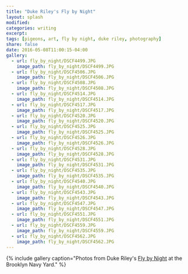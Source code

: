 ```yaml
---
title: "Duke Riley's Fly by Night"
layout: splash
modified:
categories: writing 
excerpt:
tags: [pigeons, art, fly by night, duke riley, photography]
share: false
date: 2016-05-08T11:00:15-04:00
gallery:
  - url: fly_by_night/DSCF4499.JPG
    image_path: fly_by_night/DSCF4499.JPG
  - url: fly_by_night/DSCF4506.JPG
    image_path: fly_by_night/DSCF4506.JPG
  - url: fly_by_night/DSCF4508.JPG
    image_path: fly_by_night/DSCF4508.JPG
  - url: fly_by_night/DSCF4514.JPG
    image_path: fly_by_night/DSCF4514.JPG
  - url: fly_by_night/DSCF4517.JPG
    image_path: fly_by_night/DSCF4517.JPG
  - url: fly_by_night/DSCF4520.JPG
    image_path: fly_by_night/DSCF4520.JPG
  - url: fly_by_night/DSCF4525.JPG
    image_path: fly_by_night/DSCF4525.JPG
  - url: fly_by_night/DSCF4526.JPG
    image_path: fly_by_night/DSCF4526.JPG
  - url: fly_by_night/DSCF4528.JPG
    image_path: fly_by_night/DSCF4528.JPG
  - url: fly_by_night/DSCF4531.JPG
    image_path: fly_by_night/DSCF4531.JPG
  - url: fly_by_night/DSCF4535.JPG
    image_path: fly_by_night/DSCF4535.JPG
  - url: fly_by_night/DSCF4540.JPG
    image_path: fly_by_night/DSCF4540.JPG
  - url: fly_by_night/DSCF4543.JPG
    image_path: fly_by_night/DSCF4543.JPG
  - url: fly_by_night/DSCF4547.JPG
    image_path: fly_by_night/DSCF4547.JPG
  - url: fly_by_night/DSCF4551.JPG
    image_path: fly_by_night/DSCF4551.JPG
  - url: fly_by_night/DSCF4559.JPG
    image_path: fly_by_night/DSCF4559.JPG
  - url: fly_by_night/DSCF4562.JPG
    image_path: fly_by_night/DSCF4562.JPG
---
```


{% include gallery caption="Photos from Duke Riley's [Fly by Night](http://creativetime.org/projects/flybynight/) at the Brooklyn Navy Yard." %}

